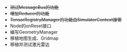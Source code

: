 - ~~测试MessageBus的功能~~
- ~~增加Reducer的功能~~
- ~~TensorRegistryManager的功能由SimulatorContext接管~~
- Node的onReset接口
- 编写GeometryManager
- 移植地图生成、Gridmap
- 移植并测试激光雷达
